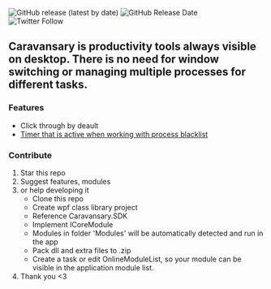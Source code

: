 
![GitHub release (latest by date)](https://img.shields.io/github/v/release/robertjaskowski/Caravansary?color=%23&style=for-the-badge)
![GitHub Release Date](https://img.shields.io/github/release-date/robertjaskowski/caravansary?style=for-the-badge)
<br>
![Twitter Follow](https://img.shields.io/twitter/follow/rjjaskowski?label=Developer&style=social)

## **Caravansary** is productivity tools always visible on desktop. There is no need for window switching or managing multiple processes for different tasks.

### Features 
- Click through by deault
- [Timer that is active when working with process blacklist](https://github.com/RobertJaskowski/ActiveTimer)


### Contribute
1. Star this repo
2. Suggest features, modules 
3. or help developing it
   - Clone this repo
   - Create wpf class library project
   - Reference Caravansary.SDK
   - Implement ICoreModule
   - Modules in folder 'Modules' will be automatically detected and run in the app
   - Pack dll and extra files to .zip
   - Create a task or edit OnlineModuleList, so your module can be visible in the application module list.
4. Thank you <3
